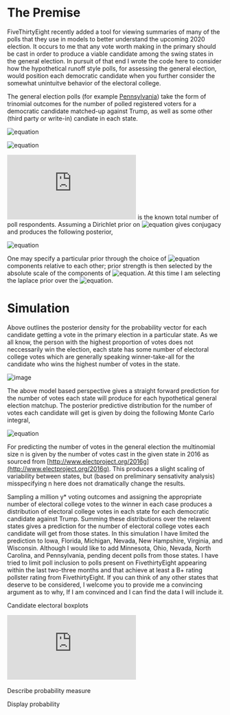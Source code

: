 # The Premise

FiveThirtyEight recently added a tool for viewing summaries of many of the polls that they use in models to better understand the upcoming 2020 election.
It occurs to me that any vote worth making in the primary should be cast in order to produce a viable candidate among the swing states in the general election.
In pursuit of that end I wrote the code here to consider how the hypothetical runoff style polls, for assessing the general election, would position each democratic candidate when you further consider the somewhat unintuitve behavior of the electoral college.  

The general election polls (for example [Pennsylvania](https://projects.fivethirtyeight.com/polls/president-general/pennsylvania/)) take the form of trinomial outcomes for the number of polled registered voters for a democratic candidate matched-up against Trump, as well as some other (third party or write-in) candiate in each state.

<!--https://www.codecogs.com/latex/eqneditor.php-->
![equation](https://latex.codecogs.com/gif.latex?\bm{y}&space;=&space;[Democrat,&space;Trump,&space;Other])

![equation](https://latex.codecogs.com/gif.latex?\bm{y}&space;\sim&space;Multinomial(n,&space;\bm{p}))

![equation](https://latex.codecogs.com/gif.latex?n) is the known total number of poll respondents.
Assuming a Dirichlet prior on ![equation](https://latex.codecogs.com/gif.latex?\bm{p}) 
gives conjugacy and produces the following posterior,

![equation](https://latex.codecogs.com/gif.latex?\bm{p}|\bm{y}&space;\sim&space;Dir(\bm{y}+\bm{\alpha}).)

One may specify a particular prior through the choice of ![equation](https://latex.codecogs.com/gif.latex?\bm{\alpha}) 
components relative to each other; prior strength is then selected by the 
absolute scale of the components of ![equation](https://latex.codecogs.com/gif.latex?\bm{\alpha}). 
At this time I am selecting the laplace prior over the ![equation](https://latex.codecogs.com/gif.latex?\bm{\alpha}).

# Simulation

Above outlines the posterior density for the probability vector for each candidate getting a vote in the primary 
election in a particular state. 
As we all know, the person with the highest proportion of votes does not neccessarily win the election, each state 
has some number of electoral college votes which are generally speaking winner-take-all for the candidate who wins 
the highest number of votes in the state.

![image](https://upload.wikimedia.org/wikipedia/commons/4/49/ElectoralCollege2020.svg)

The above model based perspective gives a straight forward prediction for the 
number of votes each state will produce for each hypothetical general election matchup.
The posterior predictive distribution for the number of votes each candidate will get is given by doing the 
following Monte Carlo integral,

![equation](https://latex.codecogs.com/gif.latex?p(y^*|y)=\int&space;Multinomial(y^*|n,\bm{p})Dir(\bm{p}|\bm{y}&plus;\bm{\alpha})d\bm{p}.)

For predicting the number of votes in the general election the multinomial 
size n is given by the number of votes cast in the given state in 2016 
as sourced from [http://www.electproject.org/2016g](http://www.electproject.org/2016g). 
This produces a slight scaling of variability between states, but (based on preliminary 
sensativity analysis) misspecifying n here does not dramatically change the results.

Sampling a million y* voting outcomes and assigning the appropriate number of electoral college votes 
to the winner in each case produces a distribution of electoral college votes in each state for each democratic 
candidate against Trump. Summing these distributions over the relavent states gives a prediction for the number 
of electoral college votes each candidate will get from those states. In this simulation I have limited the
prediction to Iowa, Florida, Michigan, Nevada, New Hampshire, Virginia, and Wisconsin. Although I would like to 
add Minnesota, Ohio, Nevada, North Carolina, and Pennsylvania, pending decent polls from those states. I have 
tried to limit poll inclusion to polls present on FivethirtyEight appearing within the last two-three months and 
that achieve at least a B+ rating pollster rating from FivethirtyEight. If you can think of any other states that 
deserve to be considered, I welcome you to provide me a convincing argument as to why, If I am convinced and I can 
find the data I will include it.

Candidate electoral boxplots

![image](https://github.com/gasduster99/primaryConcerns/blob/master/collegeVotes.pdf)

Describe probability measure

Display probability

